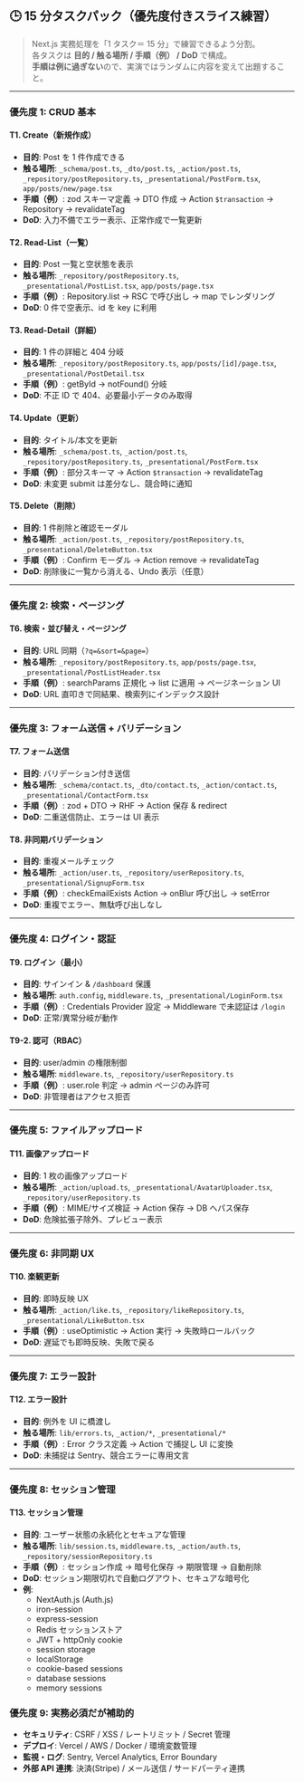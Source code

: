## 🕒 15 分タスクパック（優先度付きスライス練習）

> Next.js 実務処理を「1 タスク＝ 15 分」で練習できるよう分割。  
> 各タスクは **目的 / 触る場所 / 手順（例） / DoD** で構成。  
> **手順は例に過ぎない**ので、実演ではランダムに内容を変えて出題すること。

---

### 優先度 1: CRUD 基本

#### T1. Create（新規作成）

- **目的**: Post を 1 件作成できる
- **触る場所**: `_schema/post.ts`, `_dto/post.ts`, `_action/post.ts`, `_repository/postRepository.ts`, `_presentational/PostForm.tsx`, `app/posts/new/page.tsx`
- **手順（例）**: zod スキーマ定義 → DTO 作成 → Action `$transaction` → Repository → revalidateTag
- **DoD**: 入力不備でエラー表示、正常作成で一覧更新

#### T2. Read-List（一覧）

- **目的**: Post 一覧と空状態を表示
- **触る場所**: `_repository/postRepository.ts`, `_presentational/PostList.tsx`, `app/posts/page.tsx`
- **手順（例）**: Repository.list → RSC で呼び出し → map でレンダリング
- **DoD**: 0 件で空表示、id を key に利用

#### T3. Read-Detail（詳細）

- **目的**: 1 件の詳細と 404 分岐
- **触る場所**: `_repository/postRepository.ts`, `app/posts/[id]/page.tsx`, `_presentational/PostDetail.tsx`
- **手順（例）**: getById → notFound() 分岐
- **DoD**: 不正 ID で 404、必要最小データのみ取得

#### T4. Update（更新）

- **目的**: タイトル/本文を更新
- **触る場所**: `_schema/post.ts`, `_action/post.ts`, `_repository/postRepository.ts`, `_presentational/PostForm.tsx`
- **手順（例）**: 部分スキーマ → Action `$transaction` → revalidateTag
- **DoD**: 未変更 submit は差分なし、競合時に通知

#### T5. Delete（削除）

- **目的**: 1 件削除と確認モーダル
- **触る場所**: `_action/post.ts`, `_repository/postRepository.ts`, `_presentational/DeleteButton.tsx`
- **手順（例）**: Confirm モーダル → Action remove → revalidateTag
- **DoD**: 削除後に一覧から消える、Undo 表示（任意）

---

### 優先度 2: 検索・ページング

#### T6. 検索・並び替え・ページング

- **目的**: URL 同期（`?q=&sort=&page=`）
- **触る場所**: `_repository/postRepository.ts`, `app/posts/page.tsx`, `_presentational/PostListHeader.tsx`
- **手順（例）**: searchParams 正規化 → list に適用 → ページネーション UI
- **DoD**: URL 直叩きで同結果、検索列にインデックス設計

---

### 優先度 3: フォーム送信 + バリデーション

#### T7. フォーム送信

- **目的**: バリデーション付き送信
- **触る場所**: `_schema/contact.ts`, `_dto/contact.ts`, `_action/contact.ts`, `_presentational/ContactForm.tsx`
- **手順（例）**: zod + DTO → RHF → Action 保存 & redirect
- **DoD**: 二重送信防止、エラーは UI 表示

#### T8. 非同期バリデーション

- **目的**: 重複メールチェック
- **触る場所**: `_action/user.ts`, `_repository/userRepository.ts`, `_presentational/SignupForm.tsx`
- **手順（例）**: checkEmailExists Action → onBlur 呼び出し → setError
- **DoD**: 重複でエラー、無駄呼び出しなし

---

### 優先度 4: ログイン・認証

#### T9. ログイン（最小）

- **目的**: サインイン & `/dashboard` 保護
- **触る場所**: `auth.config`, `middleware.ts`, `_presentational/LoginForm.tsx`
- **手順（例）**: Credentials Provider 設定 → Middleware で未認証は `/login`
- **DoD**: 正常/異常分岐が動作

#### T9-2. 認可（RBAC）

- **目的**: user/admin の権限制御
- **触る場所**: `middleware.ts`, `_repository/userRepository.ts`
- **手順（例）**: user.role 判定 → admin ページのみ許可
- **DoD**: 非管理者はアクセス拒否

---

### 優先度 5: ファイルアップロード

#### T11. 画像アップロード

- **目的**: 1 枚の画像アップロード
- **触る場所**: `_action/upload.ts`, `_presentational/AvatarUploader.tsx`, `_repository/userRepository.ts`
- **手順（例）**: MIME/サイズ検証 → Action 保存 → DB へパス保存
- **DoD**: 危険拡張子除外、プレビュー表示

---

### 優先度 6: 非同期 UX

#### T10. 楽観更新

- **目的**: 即時反映 UX
- **触る場所**: `_action/like.ts`, `_repository/likeRepository.ts`, `_presentational/LikeButton.tsx`
- **手順（例）**: useOptimistic → Action 実行 → 失敗時ロールバック
- **DoD**: 遅延でも即時反映、失敗で戻る

---

### 優先度 7: エラー設計

#### T12. エラー設計

- **目的**: 例外を UI に橋渡し
- **触る場所**: `lib/errors.ts`, `_action/*`, `_presentational/*`
- **手順（例）**: Error クラス定義 → Action で捕捉し UI に変換
- **DoD**: 未捕捉は Sentry、競合エラーに専用文言

---

### 優先度 8: セッション管理

#### T13. セッション管理

- **目的**: ユーザー状態の永続化とセキュアな管理
- **触る場所**: `lib/session.ts`, `middleware.ts`, `_action/auth.ts`, `_repository/sessionRepository.ts`
- **手順（例）**: セッション作成 → 暗号化保存 → 期限管理 → 自動削除
- **DoD**: セッション期限切れで自動ログアウト、セキュアな暗号化
- **例**:
  - NextAuth.js (Auth.js)
  - iron-session
  - express-session
  - Redis セッションストア
  - JWT + httpOnly cookie
  - session storage
  - localStorage
  - cookie-based sessions
  - database sessions
  - memory sessions

### 優先度 9: 実務必須だが補助的

- **セキュリティ**: CSRF / XSS / レートリミット / Secret 管理
- **デプロイ**: Vercel / AWS / Docker / 環境変数管理
- **監視・ログ**: Sentry, Vercel Analytics, Error Boundary
- **外部 API 連携**: 決済(Stripe) / メール送信 / サードパーティ連携
